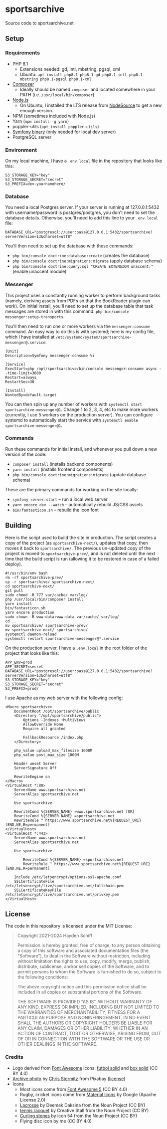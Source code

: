 # sportsarchive
Source code to sportsarchive.net

## Setup

### Requirements
* PHP 8.1
	* Extensions needed: gd, intl, mbstring, pgsql, xml
	* Ubuntu: `apt install php8.1 php8.1-gd php8.1-intl php8.1-mbstring php8.1-pgsql php8.1-xml`
* [Composer](https://getcomposer.org/download/)
	* Ideally should be named `composer` and located somewhere in your PATH (i.e. `/usr/local/bin/composer`)
* [Node.js](https://nodejs.org/en/download/)
  * On Ubuntu, I installed the LTS release from [NodeSource](https://github.com/nodesource/distributions#readme) to get a new enough version.
* NPM (sometimes included with Node.js)
* Yarn (`npm install -g yarn`)
* poppler-utils (`apt install poppler-utils`)
* [Symfony binary](https://symfony.com/download) (only needed for local dev server)
* PostgreSQL server

### Environment
On my local machine, I have a `.env.local` file in the repository that looks like this:
```
S3_STORAGE_KEY="key"
S3_STORAGE_SECRET="secret"
S3_PREFIX=dev-yournamehere/
```

### Database
You need a local Postgres server. If your server is running at 127.0.0.1:5432 with username/password is postgres/postgres, you don't need to set the database details. Otherwise, you'll need to add this line to your `.env.local` file:
```
DATABASE_URL="postgresql://user:pass@127.0.0.1:5432/sportsarchive?serverVersion=13&charset=utf8"
```
You'll then need to set up the database with these commands:
* `php bin/console doctrine:database:create` (creates the database)
* `php bin/console doctrine:migrations:migrate` (apply database schema)
* `php bin/console doctrine:query:sql "CREATE EXTENSION unaccent;"` (enable unaccent module)

### Messenger
This project uses a constantly running worker to perform background tasks (namely, deriving assets from PDFs so that the BookReader plugin can work). On initial install, you'll need to set up the database table that task messages are stored in with this command: `php bin/console messenger:setup-transports`.

You'll then need to run one or more workers via the `messenger:consume` command. An easy way to do this is with systemd; here is my config file, which I have installed at `/etc/systemd/system/sportsarchive-messenger@.service`:
```
[Unit]
Description=Symfony messenger-consume %i

[Service]
ExecStart=php /opt/sportsarchive/bin/console messenger:consume async --time-limit=3600
Restart=always
RestartSec=30

[Install]
WantedBy=default.target
```
You can then spin up any number of workers with `systemctl start sportsarchive-messenger@1`. Change 1 to 2, 3, 4, etc to make more workers (currently, I use 5 workers on the production server). You can configure systemd to automatically start the service with `systemctl enable sportsarchive-messenger@1`.

### Commands
Run these commands for initial install, and whenever you pull down a new version of the code:
* `composer install` (installs backend components)
* `yarn install` (installs frontend components)
* `php bin/console doctrine:migrations:migrate` (update database schema)

These are the primary commands for working on the site locally:

* `symfony server:start` – run a local web server
* `yarn encore dev --watch` – automatically rebuild JS/CSS assets
* `bin/fantasticon.sh` – rebuild the icon font

## Building
Here is the script used to build the site in production. The script creates a copy of the project (as `sportsarchive-next/`), updates that copy, then moves it back to `sportsarchive/`. The previous un-updated copy of the project is moved to `sportsarchive-prev/`, and is not deleted until the next time that the build script is run (allowing it to be restored in case of a failed deploy).
```
#!/usr/bin/env bash
rm -rf sportsarchive-prev/
cp -r sportsarchive/ sportsarchive-next/
cd sportsarchive-next/
git pull
sudo chmod -R 777 var/cache/ var/log/
php /usr/local/bin/composer install
yarn install
bin/fantasticon.sh
yarn encore production
sudo chown -R www-data:www-data var/cache/ var/log/
cd ..
mv sportsarchive/ sportsarchive-prev/
mv sportsarchive-next/ sportsarchive/
systemctl daemon-reload
systemctl restart sportsarchive-messenger@*.service
```

On the production server, I have a `.env.local` in the root folder of the project that looks like this:
```
APP_ENV=prod
APP_SECRET=secret
DATABASE_URL="postgresql://user:pass@127.0.0.1:5432/sportsarchive?serverVersion=13&charset=utf8"
S3_STORAGE_KEY="key"
S3_STORAGE_SECRET="secret"
S3_PREFIX=prod/
```

I use Apache as my web server with the following config:
```
<Macro sportsarchive>
	DocumentRoot /opt/sportsarchive/public
	<Directory "/opt/sportsarchive/public">
		Options -Indexes +MultiViews
		AllowOverride None
		Require all granted

		FallbackResource /index.php
	</Directory>

	php_value upload_max_filesize 1000M
	php_value post_max_size 1000M

	Header unset Server
	ServerSignature Off

	RewriteEngine on
</Macro>
<VirtualHost *:80>
	ServerName www.sportsarchive.net
	ServerAlias sportsarchive.net

	Use sportsarchive

	RewriteCond %{SERVER_NAME} =www.sportsarchive.net [OR]
	RewriteCond %{SERVER_NAME} =sportsarchive.net
	RewriteRule ^ https://www.sportsarchive.net%{REQUEST_URI} [END,NE,R=permanent]
</VirtualHost>
<VirtualHost *:443>
	ServerName www.sportsarchive.net
	ServerAlias sportsarchive.net

	Use sportsarchive

        RewriteCond %{SERVER_NAME} =sportsarchive.net
        RewriteRule ^ https://www.sportsarchive.net%{REQUEST_URI} [END,NE,R=permanent]

	Include /etc/letsencrypt/options-ssl-apache.conf
	SSLCertificateFile /etc/letsencrypt/live/sportsarchive.net/fullchain.pem
	SSLCertificateKeyFile /etc/letsencrypt/live/sportsarchive.net/privkey.pem
</VirtualHost>
```

## License
The code in this repository is licensed under the MIT License:

> Copyright 2021–2024 Hayden Schiff
>
> Permission is hereby granted, free of charge, to any person obtaining a copy of this software and associated documentation files (the "Software"), to deal in the Software without restriction, including without limitation the rights to use, copy, modify, merge, publish, distribute, sublicense, and/or sell copies of the Software, and to permit persons to whom the Software is furnished to do so, subject to the following conditions:
>
> The above copyright notice and this permission notice shall be included in all copies or substantial portions of the Software.
>
> THE SOFTWARE IS PROVIDED "AS IS", WITHOUT WARRANTY OF ANY KIND, EXPRESS OR IMPLIED, INCLUDING BUT NOT LIMITED TO THE WARRANTIES OF MERCHANTABILITY, FITNESS FOR A PARTICULAR PURPOSE AND NONINFRINGEMENT. IN NO EVENT SHALL THE AUTHORS OR COPYRIGHT HOLDERS BE LIABLE FOR ANY CLAIM, DAMAGES OR OTHER LIABILITY, WHETHER IN AN ACTION OF CONTRACT, TORT OR OTHERWISE, ARISING FROM, OUT OF OR IN CONNECTION WITH THE SOFTWARE OR THE USE OR OTHER DEALINGS IN THE SOFTWARE.

### Credits
* Logo derived from [Font Awesome](https://fontawesome.com/) icons: [futbol solid](https://fontawesome.com/icons/futbol?style=solid) and [box solid](https://fontawesome.com/icons/box?style=solid) (CC BY 4.0)
* [Archive photo](https://pixabay.com/photos/files-ddr-archive-1633406/) by [Chris Stermitz](https://pixabay.com/users/creativesignature-1460253/) from Pixabay ([license](https://pixabay.com/service/license/))
* Icons
  * Most icons come from [Font Awesome 5](https://fontawesome.com/) (CC BY 4.0)
  * Rugby, cricket icons come from [Material Icons](https://fonts.google.com/icons) by Google (Apache License 2.0)
  * [Lacrosse](https://thenounproject.com/term/lacrosse/2174330/) by Deemak Daksina from the Noun Project (CC BY)
  * [tennis racquet](https://thenounproject.com/term/tennis-racquet/483296/) by Creative Stall from the Noun Project (CC BY)
  * [Curling stones](https://thenounproject.com/term/curling-stones/1545123/) by icon 54 from the Noun Project (CC BY)
  * Flying disc icon by me (CC BY 4.0)

